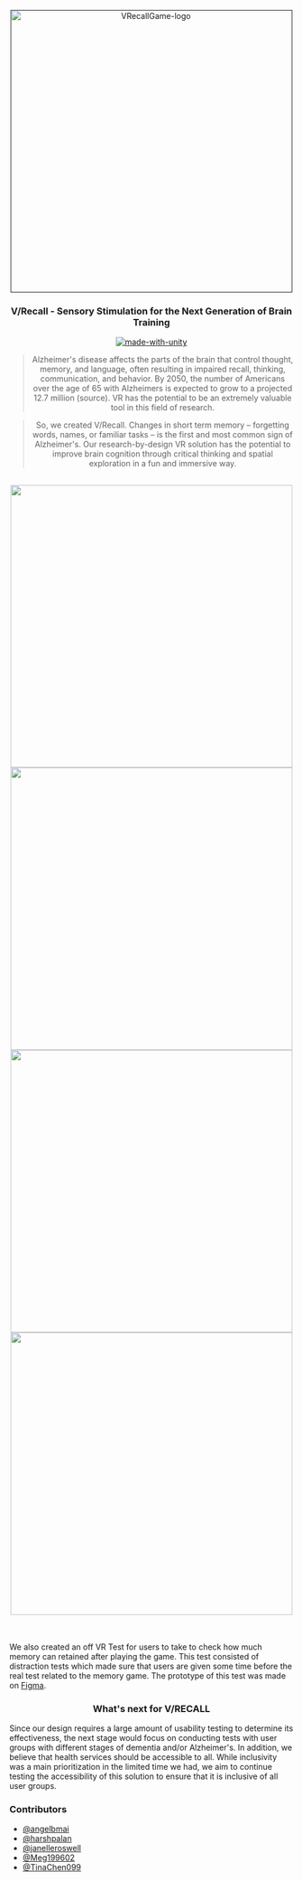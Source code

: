 <p align="center">
  <a href="" rel="noopener">
 <img width=500px src="/imgandgifs/Splashscreen.png" alt="VRecallGame-logo"></a>
</p>
<h3 align="center">V/Recall - Sensory Stimulation for the Next Generation of Brain Training</h3>

<div align="center">

[![made-with-unity](https://img.shields.io/badge/made%20with%20-Unity-1f425f.svg)](https://unity3d.com/)
<br>

>Alzheimer's disease affects the parts of the brain that control thought, memory, and language, often resulting in impaired recall, thinking, communication, and behavior. By 2050, the number of Americans over the age of 65 with Alzheimers is expected to grow to a projected 12.7 million (source). VR has the potential to be an extremely valuable tool in this field of research.

>So, we created V/Recall. Changes in short term memory – forgetting words, names, or familiar tasks – is the first and most common sign of Alzheimer's. Our research-by-design VR solution has the potential to improve brain cognition through critical thinking and spatial exploration in a fun and immersive way. 
</div>

<h2 align="center"></h2>
<div align="center">
  <img src ="/imgandgifs/1.gif" width = 500px>
  <img src ="/imgandgifs/2.gif" width = 500px>
  <img src ="/imgandgifs/3.gif" width = 500px>
  <img src ="/imgandgifs/4.gif" width = 500px>
</div>

<br>
<br>

We also created an off VR Test for users to take to check how much memory can retained after playing the game. This test consisted of distraction tests which made sure that users are given some time before the real test related to the memory game. The prototype of this test was made on [Figma](https://www.figma.com/proto/KdSvRZ25V7YsHTsyY9SgQ6/MIT-Hackathon-Interface?node-id=14%3A6&scaling=contain&page-id=0%3A1&starting-point-node-id=14%3A6).

<h3 align="center">What's next for V/RECALL</h3>
Since our design requires a large amount of usability testing to determine its effectiveness, the next stage would focus on conducting tests with user groups with different stages of dementia and/or Alzheimer's. In addition, we believe that health services should be accessible to all. While inclusivity was a main prioritization in the limited time we had, we aim to continue testing the accessibility of this solution to ensure that it is inclusive of all user groups.



### Contributors
- [@angelbmai](https://www.instagram.com/angelbmai/)
- [@harshpalan](https://github.com/harshpalan)
- [@janelleroswell](https://www.linkedin.com/in/janroz/)
- [@Meg199602](https://www.linkedin.com/in/meghana-shanbhogue/)
- [@TinaChen099](https://www.linkedin.com/in/tina-zhizhuang-chen/)

